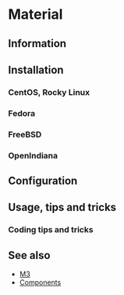 # Material

## Information

## Installation

### CentOS, Rocky Linux

### Fedora

### FreeBSD

### OpenIndiana

## Configuration

## Usage, tips and tricks

### Coding tips and tricks

## See also

* [M3](https://m3.material.io/)
* [Components](https://github.com/material-components)
